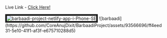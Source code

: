 <p>Live Link - <a href='https://barbaadi-project.netlify.app/' target='_blank'>Click Here!</a></P>
<img src='https://i.postimg.cc/NjSRpnSh/barbaadi.png' border='5' alt='barbaadi-project-netlify-app-i-Phone-SE'/>
![barbaadi](https://github.com/CoreAnujDixit/BarbaadiProject/assets/93566696/ff4eed31-5e10-41f1-af3f-e675710288d5)

